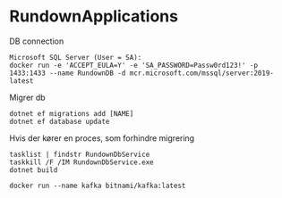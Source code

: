 # RundownApplications

DB connection
```
Microsoft SQL Server (User = SA):
docker run -e 'ACCEPT_EULA=Y' -e 'SA_PASSWORD=Passw0rd123!' -p 1433:1433 --name RundownDB -d mcr.microsoft.com/mssql/server:2019-latest
```

Migrer db
```
dotnet ef migrations add [NAME]
dotnet ef database update
```

Hvis der kører en proces, som forhindre migrering
```
tasklist | findstr RundownDbService
taskkill /F /IM RundownDbService.exe
dotnet build
```

```
docker run --name kafka bitnami/kafka:latest
```
